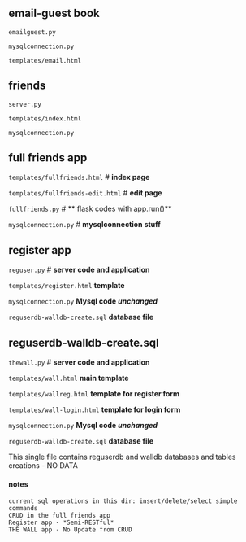 ## email-guest book

`emailguest.py`

`mysqlconnection.py`  

`templates/email.html`

## friends

`server.py`

`templates/index.html`

`mysqlconnection.py`

## full friends app

`templates/fullfriends.html`  # **index page**

`templates/fullfriends-edit.html` # **edit page**

`fullfriends.py`  # ** flask codes with app.run()**

`mysqlconnection.py` #  **mysqlconnection stuff**

## register app

`reguser.py`    # **server code and application**

`templates/register.html`  **template**

`mysqlconnection.py`  **Mysql code _unchanged_**

`reguserdb-walldb-create.sql` **database file**

## reguserdb-walldb-create.sql


`thewall.py`    # **server code and application**

`templates/wall.html`  **main template**

`templates/wallreg.html`  **template for register form**

`templates/wall-login.html`  **template for login form**

`mysqlconnection.py`  **Mysql code _unchanged_**

`reguserdb-walldb-create.sql` **database file**

This single file contains reguserdb and walldb databases and tables creations - NO DATA

#### notes
```
current sql operations in this dir: insert/delete/select simple commands
CRUD in the full friends app
Register app - *Semi-RESTful*
THE WALL app - No Update from CRUD
```
